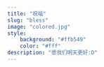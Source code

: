 ```yaml
---
title: "祝福"
slug: "bless"
image: "colored.jpg"
style:
    background: "#ffb549"
    color: "#fff"
description: "愿我们明天更好:D"
---
```

